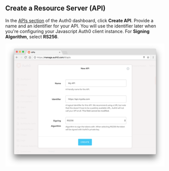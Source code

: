 ## Create a Resource Server (API)

In the [APIs section](${manage_url}/#/apis) of the Auth0 dashboard, click **Create API**. Provide a name and an identifier for your API.
You will use the identifier later when you're configuring your Javascript Auth0 client instance.
For **Signing Algorithm**, select **RS256**.

![Create API](/media/articles/api-auth/create-api.png)